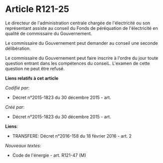 # Article R121-25

Le directeur de l'administration centrale chargée de l'électricité ou son représentant assiste au conseil du Fonds de
péréquation de l'électricité en qualité de commissaire du Gouvernement.

Le commissaire du Gouvernement peut demander au conseil une seconde délibération.

Le commissaire du Gouvernement peut faire inscrire à l'ordre du jour toute question entrant dans les compétences du conseiL.
L'examen de cette question ne peut être refusé.

**Liens relatifs à cet article**

_Codifié par_:

  - Décret n°2015-1823 du 30 décembre 2015 - art.

_Créé par_:

  - Décret n°2015-1823 du 30 décembre 2015 - art.

**Liens**:

  - TRANSFERE: Décret n°2016-158 du 18 février 2016 - art. 2

_Nouveaux textes_:

  - Code de l'énergie - art. R121-47 (M)
